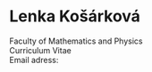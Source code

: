 
<html>
<body>
<h1>Lenka Košárková</h1>
<p>Faculty of Mathematics and Physics 
  <br>Curriculum Vitae
  <br>Email adress:</p>
</body>
</html>
